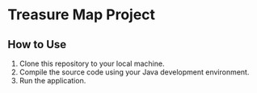 # Treasure Map Project

## How to Use

1. Clone this repository to your local machine.
2. Compile the source code using your Java development environment.
3. Run the application.

